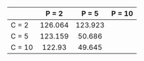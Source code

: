 |           | P = 2      | P = 5     |    P = 10  |
| --------- |:----------:|:---------:|:---------: |
|  C = 2    |  126.064   |  123.923  |            |
|  C = 5    |  123.159   |  50.686   |            |
|  C = 10   |  122.93    |  49.645   |            |
